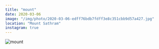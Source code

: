 ```yaml
---
title: "mount"
date: 2020-03-06
image: "/img/photo/2020-03-06-edff76bdb7fdff3e8c351cbb9d57a427.jpg"
location: "Mount Sathram"
instagram: true
---
```


![mount](/img/photo/2020-03-06-edff76bdb7fdff3e8c351cbb9d57a427.jpg)
